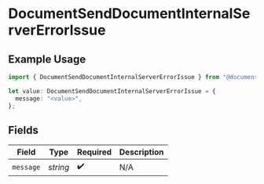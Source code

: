# DocumentSendDocumentInternalServerErrorIssue

## Example Usage

```typescript
import { DocumentSendDocumentInternalServerErrorIssue } from "@documenso/sdk-typescript/models/errors";

let value: DocumentSendDocumentInternalServerErrorIssue = {
  message: "<value>",
};
```

## Fields

| Field              | Type               | Required           | Description        |
| ------------------ | ------------------ | ------------------ | ------------------ |
| `message`          | *string*           | :heavy_check_mark: | N/A                |